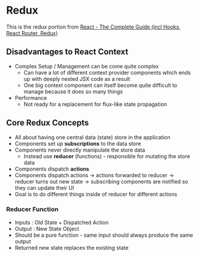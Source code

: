 # Redux

This is the redux portion from [React - The Complete Guide (incl Hooks, React Router, Redux)](https://www.udemy.com/course/react-the-complete-guide-incl-redux/)

## Disadvantages to React Context

- Complex Setup / Management can be come quite complex
  - Can have a lot of different context provider components which ends up with deeply nested JSX code as a result
  - One big context component can itself become quite difficult to manage because it does so many things
- Performance
  - Not ready for a replacement for flux-like state propagation

## Core Redux Concepts

- All about having one central data (state) store in the application
- Components set up **subscriptions** to the data store
- Components never directly manipulate the store data
  - Instead use **reducer** (functions) - responsible for mutating the store data
- Components dispatch **actions**
- Components dispatch actions -> actions forwarded to reducer -> reducer turns out new state -> subscribing components are notified so they can update their UI
- Goal is to do different things inside of reducer for different actions

### Reducer Function

- Inputs : Old State + Dispatched Action
- Output : New State Object
- Should be a pure function - same input should always produce the same output
- Returned new state replaces the existing state